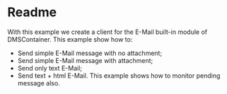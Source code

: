 # Readme

With this example we create a client for the E-Mail built-in module of DMSContainer.
This example show how to:
 * Send simple E-Mail message with no attachment;
 * Send simple E-Mail message with attachment;
 * Send only text E-Mail;
 * Send text + html E-Mail.
 This example shows how to monitor pending message also.

